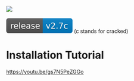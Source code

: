 
![](https://foob.cc/i/Ey8R0zp.png)

![](https://raw.githubusercontent.com/soapware/bypass/main/release.svg)
(c stands for cracked)
# Installation Tutorial
https://youtu.be/gs7N5PeZGGo
